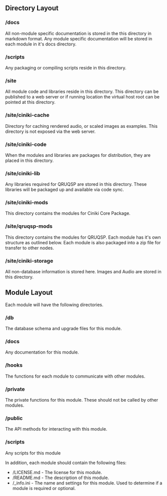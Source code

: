 Directory Layout
----------------

### /docs 
All non-module specific documentation is stored in the this directory in markdown format. Any module specific documentation will be stored in each module in it's docs directory.

### /scripts
Any packaging or compiling scripts reside in this directory.

### /site 
All module code and libraries reside in this directory. This directory can be published to a web server or if running location the virtual host root can be pointed at this directory.

### /site/ciniki-cache
Directory for caching rendered audio, or scaled images as examples. This directory is not exposed via the web server.

### /site/ciniki-code
When the modules and libraries are packages for distribution, they are placed in this directory.

### /site/ciniki-lib
Any libraries required for QRUQSP are stored in this directory. 
These libraries will be packaged up and available via code sync.

### /site/ciniki-mods
This directory contains the modules for Ciniki Core Package. 

### /site/qruqsp-mods
This directory contains the modules for QRUQSP. 
Each module has it's own structure as outlined below. 
Each module is also packaged into a zip file for transfer to other nodes.

### /site/ciniki-storage
All non-database information is stored here. Images and Audio are stored in this directory.


Module Layout
-------------

Each module will have the following directories.

### /db
The database schema and upgrade files for this module.

### /docs
Any documentation for this module.

### /hooks
The functions for each module to communicate with other modules.

### /private 
The private functions for this module. These should not be called by other modules.

### /public
The API methods for interacting with this module.

### /scripts
Any scripts for this module

In addition, each module should contain the following files:

- /LICENSE.md - The license for this module.
- /README.md - The description of this module.
- /_info.ini - The name and settings for this module. Used to determine if a module is required or optional.



